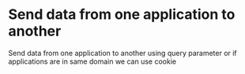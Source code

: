 # Send data from one application to another

Send data from one application to another using query parameter or if applications are in same domain we can use cookie

